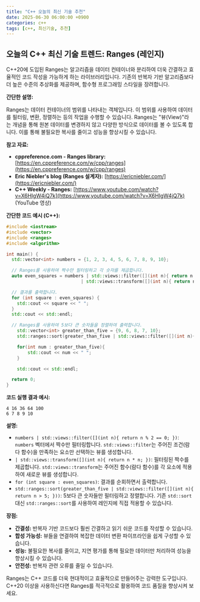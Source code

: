```yaml
---
title: "C++ 오늘의 최신 기술 추천"
date: 2025-06-30 06:00:00 +0900
categories: c++
tags: [c++, 최신기술, 추천]
---
```


## 오늘의 C++ 최신 기술 트렌드: **Ranges (레인지)**

C++20에 도입된 Ranges는 알고리즘을 데이터 컨테이너와 분리하여 더욱 간결하고 효율적인 코드 작성을 가능하게 하는 라이브러리입니다. 기존의 반복자 기반 알고리즘보다 더 높은 수준의 추상화를 제공하며, 함수형 프로그래밍 스타일을 장려합니다.

**간단한 설명:**

Ranges는 데이터 컨테이너의 범위를 나타내는 객체입니다. 이 범위를 사용하여 데이터를 필터링, 변환, 정렬하는 등의 작업을 수행할 수 있습니다. Ranges는 "뷰(View)"라는 개념을 통해 원본 데이터를 변경하지 않고 다양한 방식으로 데이터를 볼 수 있도록 합니다. 이를 통해 불필요한 복사를 줄이고 성능을 향상시킬 수 있습니다.

**참고 자료:**

*   **cppreference.com - Ranges library:** [https://en.cppreference.com/w/cpp/ranges](https://en.cppreference.com/w/cpp/ranges)
*   **Eric Niebler's blog (Ranges 설계자):** [https://ericniebler.com/](https://ericniebler.com/)
*   **C++ Weekly - Ranges:** [https://www.youtube.com/watch?v=X6HIgW4jQ7k](https://www.youtube.com/watch?v=X6HIgW4jQ7k) (YouTube 영상)

**간단한 코드 예시 (C++):**

```cpp
#include <iostream>
#include <vector>
#include <ranges>
#include <algorithm>

int main() {
  std::vector<int> numbers = {1, 2, 3, 4, 5, 6, 7, 8, 9, 10};

  // Ranges를 사용하여 짝수만 필터링하고 각 숫자를 제곱합니다.
  auto even_squares = numbers | std::views::filter([](int n){ return n % 2 == 0; })
                            | std::views::transform([](int n){ return n * n; });

  // 결과를 출력합니다.
  for (int square : even_squares) {
    std::cout << square << " ";
  }
  std::cout << std::endl;

  // Ranges를 사용하여 5보다 큰 숫자들을 정렬하여 출력합니다.
    std::vector<int> greater_than_five = {9, 6, 8, 7, 10};
    std::ranges::sort(greater_than_five | std::views::filter([](int n){ return n > 5; }));

    for(int num : greater_than_five){
        std::cout << num << " ";
    }

    std::cout << std::endl;

  return 0;
}
```

**코드 실행 결과 예시:**

```
4 16 36 64 100
6 7 8 9 10
```

**설명:**

*   `numbers | std::views::filter([](int n){ return n % 2 == 0; })`: `numbers` 벡터에서 짝수만 필터링합니다. `std::views::filter`는 주어진 조건(람다 함수)을 만족하는 요소만 선택하는 뷰를 생성합니다.
*   `| std::views::transform([](int n){ return n * n; })`: 필터링된 짝수를 제곱합니다. `std::views::transform`는 주어진 함수(람다 함수)를 각 요소에 적용하여 새로운 뷰를 생성합니다.
*   `for (int square : even_squares)`: 결과를 순회하면서 출력합니다.
*  `std::ranges::sort(greater_than_five | std::views::filter([](int n){ return n > 5; }))`: 5보다 큰 숫자들만 필터링하고 정렬합니다. 기존 `std::sort` 대신 `std::ranges::sort`를 사용하여 레인지에 직접 적용할 수 있습니다.

**장점:**

*   **간결성:** 반복자 기반 코드보다 훨씬 간결하고 읽기 쉬운 코드를 작성할 수 있습니다.
*   **합성 가능성:** 뷰들을 연결하여 복잡한 데이터 변환 파이프라인을 쉽게 구성할 수 있습니다.
*   **성능:** 불필요한 복사를 줄이고, 지연 평가를 통해 필요한 데이터만 처리하여 성능을 향상시킬 수 있습니다.
*   **안전성:** 반복자 관련 오류를 줄일 수 있습니다.

Ranges는 C++ 코드를 더욱 현대적이고 효율적으로 만들어주는 강력한 도구입니다.  C++20 이상을 사용하신다면 Ranges를 적극적으로 활용하여 코드 품질을 향상시켜 보세요.

